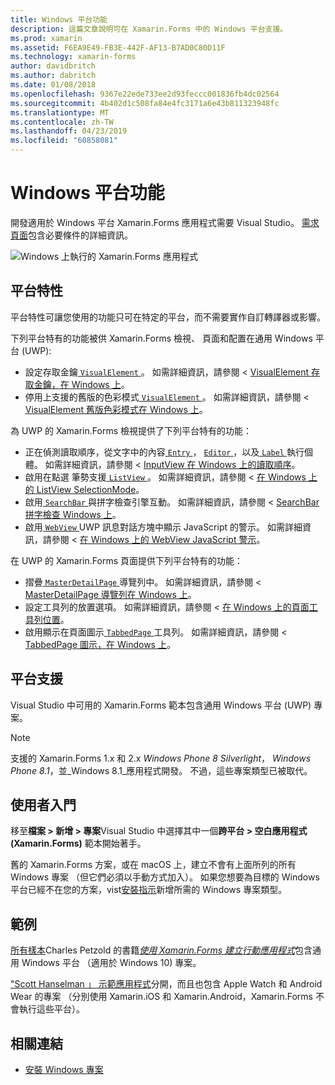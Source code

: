 ```yaml
---
title: Windows 平台功能
description: 這篇文章說明可在 Xamarin.Forms 中的 Windows 平台支援。
ms.prod: xamarin
ms.assetid: F6EA9E49-FB3E-442F-AF13-B7AD0C80D11F
ms.technology: xamarin-forms
author: davidbritch
ms.author: dabritch
ms.date: 01/08/2018
ms.openlocfilehash: 9367e22ede733ee2d93feccc001836fb4dc02564
ms.sourcegitcommit: 4b402d1c508fa84e4fc3171a6e43b811323948fc
ms.translationtype: MT
ms.contentlocale: zh-TW
ms.lasthandoff: 04/23/2019
ms.locfileid: "60858081"
---
```

# <a name="windows-platform-features"></a>Windows 平台功能

開發適用於 Windows 平台 Xamarin.Forms 應用程式需要 Visual Studio。 [需求頁面](~/get-started/requirements.md)包含必要條件的詳細資訊。

![](images/allhanselman.png "Windows 上執行的 Xamarin.Forms 應用程式")

## <a name="platform-specifics"></a>平台特性

平台特性可讓您使用的功能只可在特定的平台，而不需要實作自訂轉譯器或影響。

下列平台特有的功能被供 Xamarin.Forms 檢視、 頁面和配置在通用 Windows 平台 (UWP):

- 設定存取金鑰[ `VisualElement` ](xref:Xamarin.Forms.VisualElement)。 如需詳細資訊，請參閱 < [VisualElement 存取金鑰，在 Windows 上](visualelement-access-keys.md)。
- 停用上支援的舊版的色彩模式[ `VisualElement` ](xref:Xamarin.Forms.VisualElement)。 如需詳細資訊，請參閱 < [VisualElement 舊版色彩模式在 Windows 上](legacy-color-mode.md)。

為 UWP 的 Xamarin.Forms 檢視提供了下列平台特有的功能：

- 正在偵測讀取順序，從文字中的內容[ `Entry` ](xref:Xamarin.Forms.Entry)， [ `Editor` ](xref:Xamarin.Forms.Editor)，以及[ `Label` ](xref:Xamarin.Forms.Label)執行個體。 如需詳細資訊，請參閱 < [InputView 在 Windows 上的讀取順序](inputview-reading-order.md)。
- 啟用在點選 筆勢支援[ `ListView` ](xref:Xamarin.Forms.ListView)。 如需詳細資訊，請參閱 <<c0> [ 在 Windows 上的 ListView SelectionMode](listview-selectionmode.md)。
- 啟用[ `SearchBar` ](xref:Xamarin.Forms.SearchBar)與拼字檢查引擎互動。 如需詳細資訊，請參閱 < [SearchBar 拼字檢查 Windows 上](searchbar-spell-check.md)。
- 啟用[ `WebView` ](xref:Xamarin.Forms.WebView) UWP 訊息對話方塊中顯示 JavaScript 的警示。 如需詳細資訊，請參閱 <<c0> [ 在 Windows 上的 WebView JavaScript 警示](webview-javascript-alert.md)。

在 UWP 的 Xamarin.Forms 頁面提供下列平台特有的功能：

- 摺疊[ `MasterDetailPage` ](xref:Xamarin.Forms.MasterDetailPage)導覽列中。 如需詳細資訊，請參閱 < [MasterDetailPage 導覽列在 Windows 上](masterdetailpage-navigation-bar.md)。
- 設定工具列的放置選項。 如需詳細資訊，請參閱 <<c0> [ 在 Windows 上的頁面工具列位置](page-toolbar-placement.md)。
- 啟用顯示在頁面圖示[ `TabbedPage` ](xref:Xamarin.Forms.TabbedPage)工具列。 如需詳細資訊，請參閱 < [TabbedPage 圖示，在 Windows 上](tabbedpage-icons.md)。

## <a name="platform-support"></a>平台支援

Visual Studio 中可用的 Xamarin.Forms 範本包含通用 Windows 平台 (UWP) 專案。

> [!NOTE]
> 支援的 Xamarin.Forms 1.x 和 2.x _Windows Phone 8 Silverlight_， _Windows Phone 8.1_，並_Windows 8.1_應用程式開發。 不過，這些專案類型已被取代。

## <a name="getting-started"></a>使用者入門

移至**檔案 > 新增 > 專案**Visual Studio 中選擇其中一個**跨平台 > 空白應用程式 (Xamarin.Forms)** 範本開始著手。

舊的 Xamarin.Forms 方案，或在 macOS 上，建立不會有上面所列的所有 Windows 專案 （但它們必須以手動方式加入）。 如果您想要為目標的 Windows 平台已經不在您的方案，vist[安裝指示](installation/index.md)新增所需的 Windows 專案類型。

## <a name="samples"></a>範例

[所有樣本](https://github.com/xamarin/xamarin-forms-book-preview-2)Charles Petzold 的書籍[*使用 Xamarin.Forms 建立行動應用程式*](~/xamarin-forms/creating-mobile-apps-xamarin-forms/index.md)包含通用 Windows 平台 （適用於 Windows 10) 專案。

["Scott Hanselman 」 示範應用程式](https://github.com/jamesmontemagno/Hanselman.Forms)分開，而且也包含 Apple Watch 和 Android Wear 的專案 （分別使用 Xamarin.iOS 和 Xamarin.Android，Xamarin.Forms 不會執行這些平台）。

## <a name="related-links"></a>相關連結

- [安裝 Windows 專案](~/xamarin-forms/platform/windows/installation/index.md)
